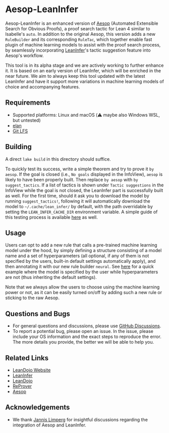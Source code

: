 # Aesop-LeanInfer

Aesop-LeanInfer is an enhanced version of [Aesop](https://github.com/JLimperg/aesop) (Automated Extensible Search for Obvious Proofs), a proof search tactic for Lean 4 similar to Isabelle's `auto`. In addition to the original Aesop, this version adds a new `RuleBuilder` and its corresponding `RuleTac`, which together enable fast plugin of machine learning models to assist with the proof search process, by seamlessly incorporating [LeanInfer](https://github.com/lean-dojo/LeanInfer)'s tactic suggestion feature into Aesop's workflow. 

This tool is in its alpha stage and we are actively working to further enhance it. It is based on an early version of LeanInfer, which will be enriched in the near future. We aim to always keep this tool updated with the latest LeanInfer and have it support more variations in machine learning models of choice and accompanying features.

## Requirements

* Supported platforms: Linux and macOS (:warning: maybe also Windows WSL, but untested)
* [elan](https://github.com/leanprover/elan)
* [Git LFS](https://git-lfs.com/)

## Building

A direct `lake build` in this directory should suffice. 

To quickly test its success, write a simple theorem and try to prove it `by aesop`. If the goal is closed (i.e., `No goals` displayed in the InfoView), `aesop` is likely to have been properly built. Then replace `by aesop` with `by suggest_tactics`. If a list of tactics is shown under `Tactic suggestions` in the InfoView while the goal is not closed, the LeanInfer part is successfully built as well. For the first time, should it ask you to download the model by running `suggest_tactics!`, following it will automatically download the model to `~/.cache/lean_infer/` by default, with the path overridable by setting the `LEAN_INFER_CACHE_DIR` environment variable. A simple guide of this testing process is available [here](./AesopTest/NeuralCheck.lean) as well.

## Usage

Users can opt to add a new rule that calls a pre-trained machine learning model under the hood, by simply defining a structure consisting of a model name and a set of hyperparameters (all optional, if any of them is not specified by the users, built-in default settings automatically apply), and then annotating it with our new rule builder `neural`. See [here](./AesopTest/NeuralProver.lean) for a quick example where the model is specified by the user while hyperparameters are not (thus inheriting the default settings).

Note that we always allow the users to choose using the machine learning power or not, as it can be easily turned on/off by adding such a new rule or sticking to the raw Aesop. 

## Questions and Bugs

* For general questions and discussions, please use [GitHub Discussions](https://github.com/Peiyang-Song/aesop/discussions).  
* To report a potential bug, please open an issue. In the issue, please include your OS information and the exact steps to reproduce the error. The more details you provide, the better we will be able to help you.

## Related Links

* [LeanDojo Website](https://leandojo.org/)
* [LeanInfer](https://github.com/lean-dojo/LeanInfer)
* [LeanDojo](https://github.com/lean-dojo/LeanDojo) 
* [ReProver](https://github.com/lean-dojo/ReProver)
* [Aesop](https://github.com/JLimperg/aesop)

## Acknowledgements

* We thank [Jannis Limperg](https://limperg.de/) for insightful discussions regarding the integration of Aesop and LeanInfer.
